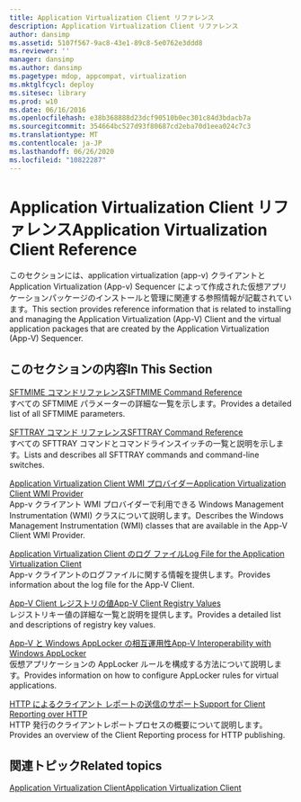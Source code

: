 ```yaml
---
title: Application Virtualization Client リファレンス
description: Application Virtualization Client リファレンス
author: dansimp
ms.assetid: 5107f567-9ac8-43e1-89c8-5e0762e3ddd8
ms.reviewer: ''
manager: dansimp
ms.author: dansimp
ms.pagetype: mdop, appcompat, virtualization
ms.mktglfcycl: deploy
ms.sitesec: library
ms.prod: w10
ms.date: 06/16/2016
ms.openlocfilehash: e38b368888d23dcf90510b0ec301c84d3bdacb7a
ms.sourcegitcommit: 354664bc527d93f80687cd2eba70d1eea024c7c3
ms.translationtype: MT
ms.contentlocale: ja-JP
ms.lasthandoff: 06/26/2020
ms.locfileid: "10822287"
---
```

# <span data-ttu-id="b7d22-103">Application Virtualization Client リファレンス</span><span class="sxs-lookup"><span data-stu-id="b7d22-103">Application Virtualization Client Reference</span></span>


<span data-ttu-id="b7d22-104">このセクションには、application virtualization (app-v) クライアントと Application Virtualization (App-v) Sequencer によって作成された仮想アプリケーションパッケージのインストールと管理に関連する参照情報が記載されています。</span><span class="sxs-lookup"><span data-stu-id="b7d22-104">This section provides reference information that is related to installing and managing the Application Virtualization (App-V) Client and the virtual application packages that are created by the Application Virtualization (App-V) Sequencer.</span></span>

## <span data-ttu-id="b7d22-105">このセクションの内容</span><span class="sxs-lookup"><span data-stu-id="b7d22-105">In This Section</span></span>


<a href="" id="sftmime--command-reference"></a>[<span data-ttu-id="b7d22-106">SFTMIME コマンドリファレンス</span><span class="sxs-lookup"><span data-stu-id="b7d22-106">SFTMIME Command Reference</span></span>](sftmime--command-reference.md)  
<span data-ttu-id="b7d22-107">すべての SFTMIME パラメーターの詳細な一覧を示します。</span><span class="sxs-lookup"><span data-stu-id="b7d22-107">Provides a detailed list of all SFTMIME parameters.</span></span>

<a href="" id="sfttray-command-reference"></a>[<span data-ttu-id="b7d22-108">SFTTRAY コマンド リファレンス</span><span class="sxs-lookup"><span data-stu-id="b7d22-108">SFTTRAY Command Reference</span></span>](sfttray-command-reference.md)  
<span data-ttu-id="b7d22-109">すべての SFTTRAY コマンドとコマンドラインスイッチの一覧と説明を示します。</span><span class="sxs-lookup"><span data-stu-id="b7d22-109">Lists and describes all SFTTRAY commands and command-line switches.</span></span>

<a href="" id="application-virtualization-client-wmi-provider"></a>[<span data-ttu-id="b7d22-110">Application Virtualization Client WMI プロバイダー</span><span class="sxs-lookup"><span data-stu-id="b7d22-110">Application Virtualization Client WMI Provider</span></span>](application-virtualization-client-wmi-provider.md)  
<span data-ttu-id="b7d22-111">App-v クライアント WMI プロバイダーで利用できる Windows Management Instrumentation (WMI) クラスについて説明します。</span><span class="sxs-lookup"><span data-stu-id="b7d22-111">Describes the Windows Management Instrumentation (WMI) classes that are available in the App-V Client WMI Provider.</span></span>

<a href="" id="log-file-for-the-application-virtualization-client"></a>[<span data-ttu-id="b7d22-112">Application Virtualization Client のログ ファイル</span><span class="sxs-lookup"><span data-stu-id="b7d22-112">Log File for the Application Virtualization Client</span></span>](log-file-for-the-application-virtualization-client.md)  
<span data-ttu-id="b7d22-113">App-v クライアントのログファイルに関する情報を提供します。</span><span class="sxs-lookup"><span data-stu-id="b7d22-113">Provides information about the log file for the App-V Client.</span></span>

<a href="" id="app-v-client-registry-values"></a>[<span data-ttu-id="b7d22-114">App-V Client レジストリの値</span><span class="sxs-lookup"><span data-stu-id="b7d22-114">App-V Client Registry Values</span></span>](app-v-client-registry-values-sp1.md)  
<span data-ttu-id="b7d22-115">レジストリキー値の詳細な一覧と説明を提供します。</span><span class="sxs-lookup"><span data-stu-id="b7d22-115">Provides a detailed list and descriptions of registry key values.</span></span>

<a href="" id="app-v-interoperability-with-windows-applocker"></a>[<span data-ttu-id="b7d22-116">App-V と Windows AppLocker の相互運用性</span><span class="sxs-lookup"><span data-stu-id="b7d22-116">App-V Interoperability with Windows AppLocker</span></span>](app-v-interoperability-with-windows-applocker.md)  
<span data-ttu-id="b7d22-117">仮想アプリケーションの AppLocker ルールを構成する方法について説明します。</span><span class="sxs-lookup"><span data-stu-id="b7d22-117">Provides information on how to configure AppLocker rules for virtual applications.</span></span>

<a href="" id="support-for-client-reporting-over-http"></a>[<span data-ttu-id="b7d22-118">HTTP によるクライアント レポートの送信のサポート</span><span class="sxs-lookup"><span data-stu-id="b7d22-118">Support for Client Reporting over HTTP</span></span>](support-for-client-reporting-over-http.md)  
<span data-ttu-id="b7d22-119">HTTP 発行のクライアントレポートプロセスの概要について説明します。</span><span class="sxs-lookup"><span data-stu-id="b7d22-119">Provides an overview of the Client Reporting process for HTTP publishing.</span></span>

## <span data-ttu-id="b7d22-120">関連トピック</span><span class="sxs-lookup"><span data-stu-id="b7d22-120">Related topics</span></span>


[<span data-ttu-id="b7d22-121">Application Virtualization Client</span><span class="sxs-lookup"><span data-stu-id="b7d22-121">Application Virtualization Client</span></span>](application-virtualization-client.md)

 

 





